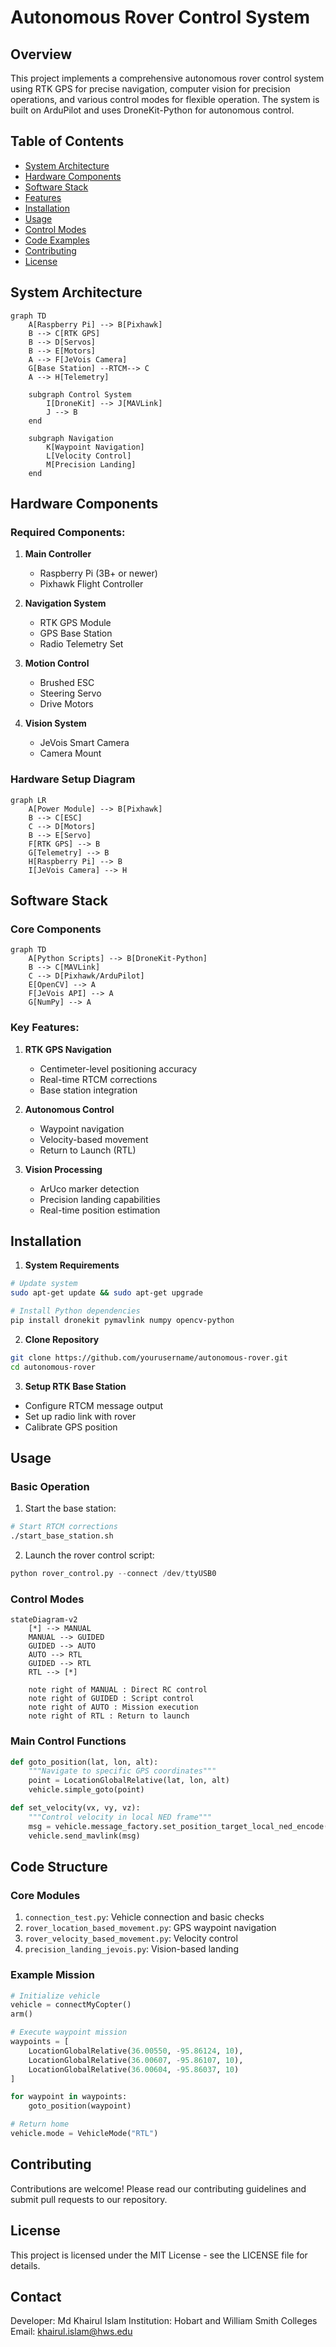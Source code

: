 # Autonomous Rover Control System

## Overview
This project implements a comprehensive autonomous rover control system using RTK GPS for precise navigation, computer vision for precision operations, and various control modes for flexible operation. The system is built on ArduPilot and uses DroneKit-Python for autonomous control.

## Table of Contents
- [System Architecture](#system-architecture)
- [Hardware Components](#hardware-components)
- [Software Stack](#software-stack)
- [Features](#features)
- [Installation](#installation)
- [Usage](#usage)
- [Control Modes](#control-modes)
- [Code Examples](#code-examples)
- [Contributing](#contributing)
- [License](#license)

## System Architecture

```mermaid
graph TD
    A[Raspberry Pi] --> B[Pixhawk]
    B --> C[RTK GPS]
    B --> D[Servos]
    B --> E[Motors]
    A --> F[JeVois Camera]
    G[Base Station] --RTCM--> C
    A --> H[Telemetry]
    
    subgraph Control System
        I[DroneKit] --> J[MAVLink]
        J --> B
    end
    
    subgraph Navigation
        K[Waypoint Navigation]
        L[Velocity Control]
        M[Precision Landing]
    end
```

## Hardware Components

### Required Components:
1. **Main Controller**
   - Raspberry Pi (3B+ or newer)
   - Pixhawk Flight Controller

2. **Navigation System**
   - RTK GPS Module
   - GPS Base Station
   - Radio Telemetry Set

3. **Motion Control**
   - Brushed ESC
   - Steering Servo
   - Drive Motors

4. **Vision System**
   - JeVois Smart Camera
   - Camera Mount

### Hardware Setup Diagram

```mermaid
graph LR
    A[Power Module] --> B[Pixhawk]
    B --> C[ESC]
    C --> D[Motors]
    B --> E[Servo]
    F[RTK GPS] --> B
    G[Telemetry] --> B
    H[Raspberry Pi] --> B
    I[JeVois Camera] --> H
```

## Software Stack

### Core Components

```mermaid
graph TD
    A[Python Scripts] --> B[DroneKit-Python]
    B --> C[MAVLink]
    C --> D[Pixhawk/ArduPilot]
    E[OpenCV] --> A
    F[JeVois API] --> A
    G[NumPy] --> A
```

### Key Features:
1. **RTK GPS Navigation**
   - Centimeter-level positioning accuracy
   - Real-time RTCM corrections
   - Base station integration

2. **Autonomous Control**
   - Waypoint navigation
   - Velocity-based movement
   - Return to Launch (RTL)

3. **Vision Processing**
   - ArUco marker detection
   - Precision landing capabilities
   - Real-time position estimation

## Installation

1. **System Requirements**
```bash
# Update system
sudo apt-get update && sudo apt-get upgrade

# Install Python dependencies
pip install dronekit pymavlink numpy opencv-python
```

2. **Clone Repository**
```bash
git clone https://github.com/yourusername/autonomous-rover.git
cd autonomous-rover
```

3. **Setup RTK Base Station**
- Configure RTCM message output
- Set up radio link with rover
- Calibrate GPS position

## Usage

### Basic Operation
1. Start the base station:
```bash
# Start RTCM corrections
./start_base_station.sh
```

2. Launch the rover control script:
```python
python rover_control.py --connect /dev/ttyUSB0
```

### Control Modes

```mermaid
stateDiagram-v2
    [*] --> MANUAL
    MANUAL --> GUIDED
    GUIDED --> AUTO
    AUTO --> RTL
    GUIDED --> RTL
    RTL --> [*]
    
    note right of MANUAL : Direct RC control
    note right of GUIDED : Script control
    note right of AUTO : Mission execution
    note right of RTL : Return to launch
```

### Main Control Functions

```python
def goto_position(lat, lon, alt):
    """Navigate to specific GPS coordinates"""
    point = LocationGlobalRelative(lat, lon, alt)
    vehicle.simple_goto(point)

def set_velocity(vx, vy, vz):
    """Control velocity in local NED frame"""
    msg = vehicle.message_factory.set_position_target_local_ned_encode(...)
    vehicle.send_mavlink(msg)
```

## Code Structure

### Core Modules
1. `connection_test.py`: Vehicle connection and basic checks
2. `rover_location_based_movement.py`: GPS waypoint navigation
3. `rover_velocity_based_movement.py`: Velocity control
4. `precision_landing_jevois.py`: Vision-based landing

### Example Mission

```python
# Initialize vehicle
vehicle = connectMyCopter()
arm()

# Execute waypoint mission
waypoints = [
    LocationGlobalRelative(36.00550, -95.86124, 10),
    LocationGlobalRelative(36.00607, -95.86107, 10),
    LocationGlobalRelative(36.00604, -95.86037, 10)
]

for waypoint in waypoints:
    goto_position(waypoint)

# Return home
vehicle.mode = VehicleMode("RTL")
```

## Contributing
Contributions are welcome! Please read our contributing guidelines and submit pull requests to our repository.

## License
This project is licensed under the MIT License - see the LICENSE file for details.

## Contact
Developer: Md Khairul Islam
Institution: Hobart and William Smith Colleges
Email: khairul.islam@hws.edu
